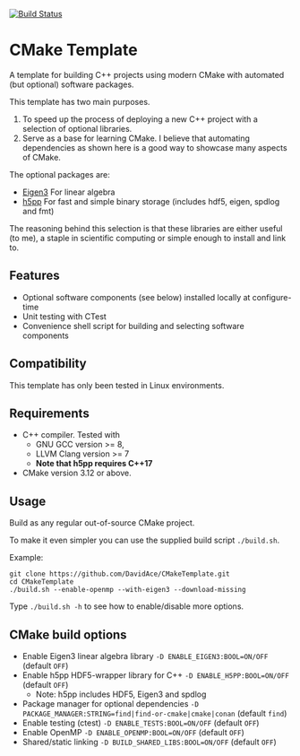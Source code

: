 [![Build Status](https://travis-ci.org/DavidAce/CMakeTemplate.svg?branch=cpp-cmake)](https://travis-ci.org/DavidAce/CMakeTemplate)
# CMake Template
A template for building C++ projects using modern CMake with automated (but optional) software packages.


This template has two main purposes. 
1) To speed up the process of deploying a new C++ project with a selection of 
optional libraries.
2) Serve as a base for learning CMake. I believe that automating dependencies as shown here is a good way to showcase many aspects of CMake.
 
The optional packages are:
- [Eigen3](http://eigen.tuxfamily.org/)  For linear algebra
- [h5pp](https://github.com/DavidAce/h5pp) For fast and simple binary storage (includes hdf5, eigen, spdlog and fmt)

The reasoning behind this selection is that these libraries are either useful (to me), a staple in scientific computing 
or simple enough to install and link to. 

## Features
- Optional software components (see below) installed locally at configure-time
- Unit testing with CTest 
- Convenience shell script for building and selecting software components

## Compatibility
This template has only been tested in Linux environments.


## Requirements

- C++ compiler. Tested with
    - GNU GCC version >= 8,
    - LLVM Clang version >= 7
    - **Note that h5pp requires C++17**
- CMake version 3.12 or above.


## Usage
Build as any regular out-of-source CMake project.

To make it even simpler you can use the supplied build script `./build.sh`.

Example:

    git clone https://github.com/DavidAce/CMakeTemplate.git
    cd CMakeTemplate
    ./build.sh --enable-openmp --with-eigen3 --download-missing

Type `./build.sh -h` to see how to enable/disable more options.


## CMake build options
- Enable Eigen3 linear algebra library         `-D ENABLE_EIGEN3:BOOL=ON/OFF`        (default `OFF`)
- Enable h5pp HDF5-wrapper library for C++     `-D ENABLE_H5PP:BOOL=ON/OFF`          (default `OFF`)
    - Note: h5pp includes HDF5, Eigen3 and spdlog 
- Package manager for optional dependencies    `-D PACKAGE_MANAGER:STRING=find|find-or-cmake|cmake|conan`     (default `find`)
- Enable testing (ctest)                       `-D ENABLE_TESTS:BOOL=ON/OFF`         (default `OFF`)
- Enable OpenMP                                `-D ENABLE_OPENMP:BOOL=ON/OFF`        (default `OFF`)
- Shared/static linking                        `-D BUILD_SHARED_LIBS:BOOL=ON/OFF`    (default `OFF`)

